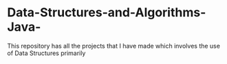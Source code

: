 # Data-Structures-and-Algorithms-Java-
This repository has all the projects that I have made which involves the use of Data Structures primarily

